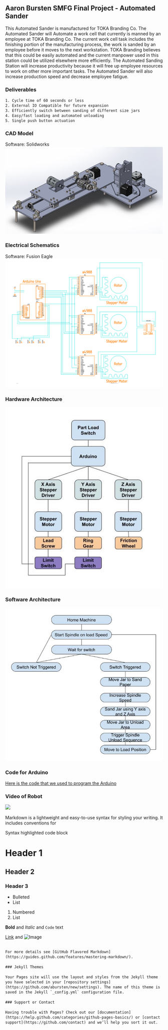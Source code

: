 ## Aaron Bursten SMFG Final Project - Automated Sander

This Automated Sander is manufactured for TOKA Branding Co. The 
Automated Sander will Automate a work cell that currently is manned by an employee at TOKA
Branding Co. The current work cell task includes the finishing portion of the manufacturing process, the
work is sanded by an employee before it moves to the next workstation. TOKA Branding believes that
this could be easily automated and the current manpower used in this station could be utilized elsewhere
more efficiently. The Automated Sanding Station will increase productivity because it will free up
employee resources to work on other more important tasks. The Automated Sander will also increase
production speed and decrease employee fatigue.


### Deliverables
```
1. Cycle time of 60 seconds or less
2. External IO Compatible for future expansion
3. Efficiently switch between sanding of different size jars
4. Easy/fast loading and automated unloading
5. Single push button actuation
```
### CAD Model
Software: Solidworks 
<img src="Solidworks Capture.JPG">

### Electrical Schematics 
Software: Fusion Eagle 
<img src="Electronics Schematic.PNG">

### Hardware Architecture
<img src="Hardware archetecture .jpg">

### Software Architecture
<img src="Software archetecture .jpg">

### Code for Arduino 
<a href="Arduino Code"> Here is the code that we used to program the Arduino </a>

### Video of Robot 

<img src="Jar sander.gif">



Markdown is a lightweight and easy-to-use syntax for styling your writing. It includes conventions for


Syntax highlighted code block

# Header 1
## Header 2
### Header 3

- Bulleted
- List

1. Numbered
2. List

**Bold** and _Italic_ and `Code` text

[Link](url) and ![Image](src)
```

For more details see [GitHub Flavored Markdown](https://guides.github.com/features/mastering-markdown/).

### Jekyll Themes

Your Pages site will use the layout and styles from the Jekyll theme you have selected in your [repository settings](https://github.com/abursten/new/settings). The name of this theme is saved in the Jekyll `_config.yml` configuration file.

### Support or Contact

Having trouble with Pages? Check out our [documentation](https://help.github.com/categories/github-pages-basics/) or [contact support](https://github.com/contact) and we’ll help you sort it out.
